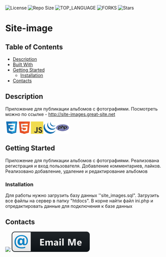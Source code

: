 ![License](https://img.shields.io/github/license/kol9di4/image-site-public.svg?style=for-the-badge) ![Repo Size](https://img.shields.io/github/languages/code-size/kol9di4/image-site-public.svg?style=for-the-badge) ![TOP_LANGUAGE](https://img.shields.io/github/languages/top/kol9di4/image-site-public.svg?style=for-the-badge) ![FORKS](https://img.shields.io/github/forks/kol9di4/image-site-public.svg?style=for-the-badge&social) ![Stars](https://img.shields.io/github/stars/kol9di4/image-site-public.svg?style=for-the-badge)
    
# Site-image

## Table of Contents

- [Description](#description)
- [Built With](#built-with)
- [Getting Started](#getting-started)
  - [Installation](#installation)
- [Contacts](#contacts)

## Description

Приложение  для публикации альбомов с фотографиями. Посмотреть можно по ссылке - http://site-images.great-site.net


<a href="https://developer.mozilla.org/en-US/docs/Web/CSS"><img src="https://raw.githubusercontent.com/devicons/devicon/master/icons/css3/css3-original.svg" height="40px" width="40px" /></a><a href="https://developer.mozilla.org/en-US/docs/Web/HTML"><img src="https://raw.githubusercontent.com/devicons/devicon/master/icons/html5/html5-original.svg" height="40px" width="40px" /></a><a href="https://developer.mozilla.org/en-US/docs/Web/JavaScript"><img src="https://raw.githubusercontent.com/devicons/devicon/master/icons/javascript/javascript-original.svg" height="40px" width="40px" /></a><a href="https://jquery.com/"><img src="https://raw.githubusercontent.com/devicons/devicon/master/icons/jquery/jquery-original.svg" height="40px" width="40px" /></a><a href="https://www.php.net/docs.php"><img src="https://raw.githubusercontent.com/devicons/devicon/master/icons/php/php-original.svg" height="40px" width="40px" /></a>

## Getting Started

Приложение для публикации альбомов с фотографиями. Реализована регистрация и вход пользователя. Добавление комментариев, лайков. Реализовано добавление, удаление и редактирование альбомов

### Installation

Для работы нужно загрузить базу данных ''site_images.sql".
Загрузить все файлы на сервер в папку "htdocs".
В корне найти файл ini.php и отредактировать данные для подключения к базе данных

## Contacts

<a href="https://www.linkedin.com/in/"><img src="https://img.shields.io/badge/LinkedIn-0077B5?style=for-the-badge&logo=linkedin&logoColor=white" /></a>  <a href="mailto:kol9di4@gmail.com"><img src=https://raw.githubusercontent.com/johnturner4004/readme-generator/master/src/components/assets/images/email_me_button_icon_151852.svg /></a>
